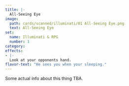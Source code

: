 ```yaml
---
title: |-
  All-Seeing Eye
image: 
  path: cards/scanned/illuminati/01 All-Seeing Eye.png
  text: All-Seeing Eye
set:
  name: Illuminati & RPG
  number: 1
category: 
effects: 
- |-
  Look at your opponents hand.
flavor-text: "He sees you when your sleeping."
---
```

Some actual info about this thing TBA.
